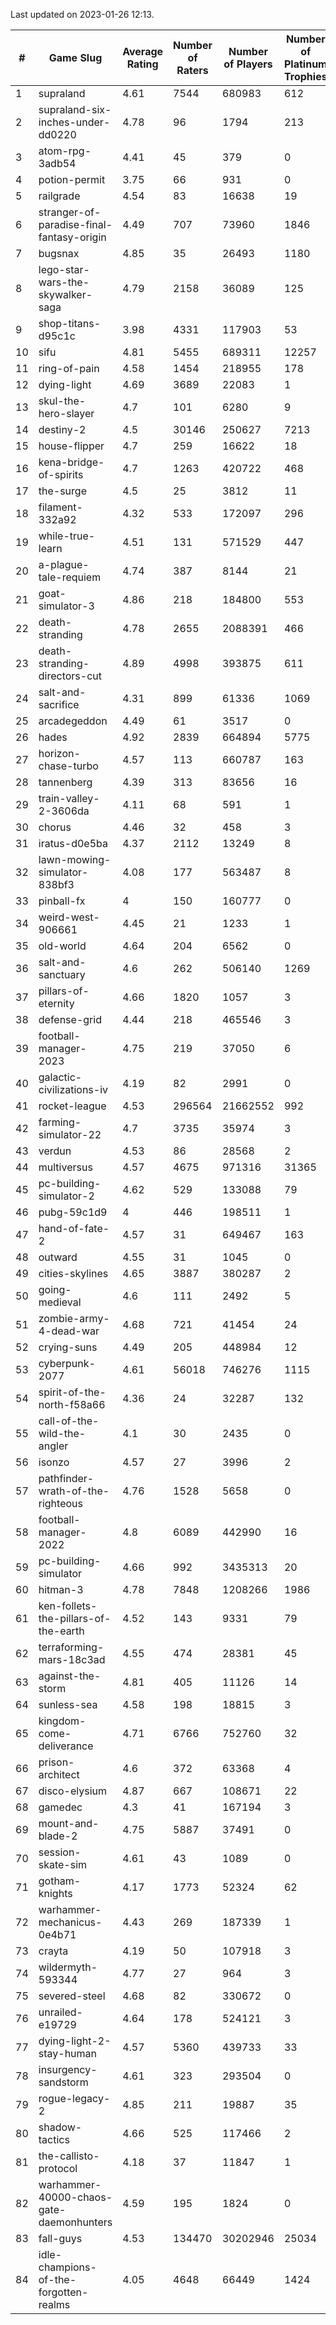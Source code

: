 Last updated on 2023-01-26 12:13.


|#|Game Slug|Average Rating|Number of Raters|Number of Players|Number of Platinum Trophies|Max Rarity (%)|
|---|---|---|---|---|---|---|
|1|supraland|4.61|7544|680983|612|99|
|2|supraland-six-inches-under-dd0220|4.78|96|1794|213|99|
|3|atom-rpg-3adb54|4.41|45|379|0|98|
|4|potion-permit|3.75|66|931|0|98|
|5|railgrade|4.54|83|16638|19|98|
|6|stranger-of-paradise-final-fantasy-origin|4.49|707|73960|1846|98|
|7|bugsnax|4.85|35|26493|1180|97|
|8|lego-star-wars-the-skywalker-saga|4.79|2158|36089|125|97|
|9|shop-titans-d95c1c|3.98|4331|117903|53|97|
|10|sifu|4.81|5455|689311|12257|97|
|11|ring-of-pain|4.58|1454|218955|178|96|
|12|dying-light|4.69|3689|22083|1|95|
|13|skul-the-hero-slayer|4.7|101|6280|9|95|
|14|destiny-2|4.5|30146|250627|7213|94|
|15|house-flipper|4.7|259|16622|18|94|
|16|kena-bridge-of-spirits|4.7|1263|420722|468|94|
|17|the-surge|4.5|25|3812|11|94|
|18|filament-332a92|4.32|533|172097|296|93|
|19|while-true-learn|4.51|131|571529|447|93|
|20|a-plague-tale-requiem|4.74|387|8144|21|92|
|21|goat-simulator-3|4.86|218|184800|553|92|
|22|death-stranding|4.78|2655|2088391|466|91|
|23|death-stranding-directors-cut|4.89|4998|393875|611|91|
|24|salt-and-sacrifice|4.31|899|61336|1069|91|
|25|arcadegeddon|4.49|61|3517|0|90|
|26|hades|4.92|2839|664894|5775|89|
|27|horizon-chase-turbo|4.57|113|660787|163|88|
|28|tannenberg|4.39|313|83656|16|88|
|29|train-valley-2-3606da|4.11|68|591|1|88|
|30|chorus|4.46|32|458|3|87|
|31|iratus-d0e5ba|4.37|2112|13249|8|85|
|32|lawn-mowing-simulator-838bf3|4.08|177|563487|8|85|
|33|pinball-fx|4|150|160777|0|85|
|34|weird-west-906661|4.45|21|1233|1|85|
|35|old-world|4.64|204|6562|0|83|
|36|salt-and-sanctuary|4.6|262|506140|1269|83|
|37|pillars-of-eternity|4.66|1820|1057|3|81|
|38|defense-grid|4.44|218|465546|3|80|
|39|football-manager-2023|4.75|219|37050|6|79|
|40|galactic-civilizations-iv|4.19|82|2991|0|79|
|41|rocket-league|4.53|296564|21662552|992|78|
|42|farming-simulator-22|4.7|3735|35974|3|77|
|43|verdun|4.53|86|28568|2|76|
|44|multiversus|4.57|4675|971316|31365|75|
|45|pc-building-simulator-2|4.62|529|133088|79|75|
|46|pubg-59c1d9|4|446|198511|1|73|
|47|hand-of-fate-2|4.57|31|649467|163|72|
|48|outward|4.55|31|1045|0|72|
|49|cities-skylines|4.65|3887|380287|2|71|
|50|going-medieval|4.6|111|2492|5|67|
|51|zombie-army-4-dead-war|4.68|721|41454|24|67|
|52|crying-suns|4.49|205|448984|12|66|
|53|cyberpunk-2077|4.61|56018|746276|1115|65|
|54|spirit-of-the-north-f58a66|4.36|24|32287|132|65|
|55|call-of-the-wild-the-angler|4.1|30|2435|0|64|
|56|isonzo|4.57|27|3996|2|57|
|57|pathfinder-wrath-of-the-righteous|4.76|1528|5658|0|51|
|58|football-manager-2022|4.8|6089|442990|16|49|
|59|pc-building-simulator|4.66|992|3435313|20|48|
|60|hitman-3|4.78|7848|1208266|1986|47|
|61|ken-follets-the-pillars-of-the-earth|4.52|143|9331|79|44|
|62|terraforming-mars-18c3ad|4.55|474|28381|45|44|
|63|against-the-storm|4.81|405|11126|14|38|
|64|sunless-sea|4.58|198|18815|3|36|
|65|kingdom-come-deliverance|4.71|6766|752760|32|30|
|66|prison-architect|4.6|372|63368|4|29|
|67|disco-elysium|4.87|667|108671|22|28|
|68|gamedec|4.3|41|167194|3|27|
|69|mount-and-blade-2|4.75|5887|37491|0|27|
|70|session-skate-sim|4.61|43|1089|0|27|
|71|gotham-knights|4.17|1773|52324|62|26|
|72|warhammer-mechanicus-0e4b71|4.43|269|187339|1|25|
|73|crayta|4.19|50|107918|3|23|
|74|wildermyth-593344|4.77|27|964|3|18|
|75|severed-steel|4.68|82|330672|0|16|
|76|unrailed-e19729|4.64|178|524121|3|9|
|77|dying-light-2-stay-human|4.57|5360|439733|33|7|
|78|insurgency-sandstorm|4.61|323|293504|0|5|
|79|rogue-legacy-2|4.85|211|19887|35|4|
|80|shadow-tactics|4.66|525|117466|2|4|
|81|the-callisto-protocol|4.18|37|11847|1|4|
|82|warhammer-40000-chaos-gate-daemonhunters|4.59|195|1824|0|4|
|83|fall-guys|4.53|134470|30202946|25034|1|
|84|idle-champions-of-the-forgotten-realms|4.05|4648|66449|1424|0.4|
